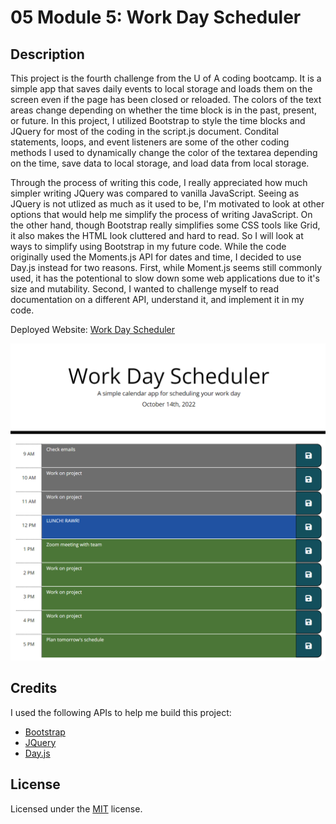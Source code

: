 # 05 Module 5: Work Day Scheduler

## Description

This project is the fourth challenge from the U of A coding bootcamp. It is a simple app that saves daily events to local storage and loads them on the screen even if the page has been closed or reloaded. The colors of the text areas change depending on whether the time block is in the past, present, or future. In this project, I utilized Bootstrap to style the time blocks and JQuery for most of the coding in the script.js document. Condital statements, loops, and event listeners are some of the other coding methods I used to dynamically change the color of the textarea depending on the time, save data to local storage, and load data from local storage. 

Through the process of writing this code, I really appreciated how much simpler writing JQuery was compared to vanilla JavaScript. Seeing as JQuery is not utlized as much as it used to be, I'm motivated to look at other options that would help me simplify the process of writing JavaScript. On the other hand, though Bootstrap really simplifies some CSS tools like Grid, it also makes the HTML look cluttered and hard to read. So I will look at ways to simplify using Bootstrap in my future code.  While the code originally used the Moments.js API for dates and time, I decided to use Day.js instead for two reasons. First, while Moment.js seems still commonly used, it has the potentional to slow down some web applications due to it's size and mutability. Second, I wanted to challenge myself to read documentation on a different API, understand it, and implement it in my code.

Deployed Website: [Work Day Scheduler](https://ggorosave.github.io/M5-Challenge/)

![Work Day Scheduler](./assets/Work%20Day%20Scheduler.png)

## Credits

I used the following APIs to help me build this project:
- [Bootstrap](https://getbootstrap.com/docs/4.5/getting-started/introduction/)
- [JQuery](https://api.jquery.com/)
- [Day.js](https://day.js.org/en/)

## License

Licensed under the [MIT](https://github.com/ggorosave/M5-Challenge/blob/main/LICENSE) license.